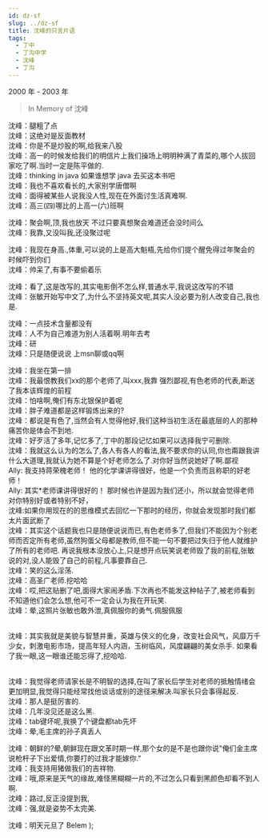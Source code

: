 ```yaml
---
id: dz-sf
slug: ../dz-sf
title: 沈峰的只言片语
tags:
  - 丁中
  - 丁沟中学
  - 沈峰
  - 丁沟
---
```


2000 年 - 2003 年

> In Memory of 沈峰

沈峰：腿粗了点
<br/>沈峰：这绝对是反面教材
<br/>沈峰：你是不是炒股的啊,给我来八股
<br/>沈峰：高一的时候发给我们的明信片上我们操场上明明种满了青菜的,哪个人拔回家吃了啊.当时一定是陈平做的.
<br/>沈峰：thinking in java 如果谁想学 java 去买这本书吧
<br/>沈峰：我也不喜欢看长的,大家别学唐僧啊
<br/>沈峰：面得被某些人说我没人性,现在在外面讨生活真难啊.
<br/>沈峰：高三(四)哪比的上高一(六)班啊

沈峰：聚会啊,顶,我也放天 不过只要真想聚会难道还会没时间么
<br/>沈峰：我靠,又没叫我,还没聚过呢

沈峰：我现在身高.,体重,可以说的上是高大魁梧,先给你们提个醒免得过年聚会的时候吓到你们
<br/>沈峰：帅呆了,有事不要偷着乐

沈峰：看了,这是改写的,其实电影倒不怎么样,普通水平,我说这改写的不错
<br/>沈峰：张敏开始写中文了,为什么不坚持英文呢,其实人没必要为别人改变自己,我也是.

沈峰：一点技术含量都没有
<br/>沈峰：人不为自己难道为别人活着啊.明年去考
<br/>沈峰：研
<br/>沈峰：只是随便说说 上msn聊或qq啊

沈峰：我坐在第一排
<br/>沈峰：我最恨教我们xx的那个老师了,叫xxx,我靠 强烈鄙视,有色老师的代表,断送了我本该辉煌的前程
<br/>沈峰：怕啥啊,俺们有东北银保护着呢
<br/>沈峰：胖子难道都是这样锻炼出来的?
<br/>沈峰：都说是有色了,当然会有人觉得他好,我们这种当初生活在最底层的人的那种痛苦你是体会不到地.
<br/>沈峰：好歹活了多年,记忆多了,丁中的那段记忆如果可以选择我宁可删除.
<br/>沈峰：我就这么认为的怎么了,各人有各人的看法,我不要求你的认同,你也甭跟我讲什么大道理,我就认为她不算是个好老师怎么了.对你好当然说她好了啊.鄙视
<br/>Ally: 我支持蒋荣槐老师！ 他的化学课讲得很好，他是一个负责而且称职的好老师！
<br/>Ally: 其实*老师课讲得很好的！ 那时候也许是因为我们还小，所以就会觉得老师对你特别好或者特别不好，
<br/>沈峰:如果你用现在的的思维模式去回忆一下那时的经历，你就会发现那时我们都太片面武断了
<br/>沈峰：其实这个话题我也只是随便说说而已,有色老师多了,但我们不能因为个别老师而否定所有老师,虽然狗蛋父母都是教师,但不能一句不要把过失归于他人就维护了所有的老师吧. 再说我根本没放心上,只是想开点玩笑说老师毁了我的前程,张敏说的对,没人能毁了自己的前程,凡事要靠自己.
<br/>沈峰：笑的这么淫荡.
<br/>沈峰：高圣广老师.挖哈哈
<br/>沈峰：哎,把这贴删了吧,面得大家闹矛盾.下次再也不能发这种帖子了,被老师看到不知道他们会怎么想,他可不一定会认为我在开玩笑.
<br/>沈峰：晕,这照片张敏也敢外泄,真佩服你的勇气.佩服佩服

<br/>沈峰：其实我就是美貌与智慧并重，英雄与侠义的化身，改变社会风气，风靡万千少女，刺激电影市场，提高年轻人内涵，玉树临风，风度翩翩的美女杀手. 如果看了我一眼,这一眼谁还能忘得了,挖哈哈.

<br/>沈峰：我觉得老师请家长是不明智的选择,在叫了家长后学生对老师的抵触情绪会更加明显,我觉得只能经常找他谈话或别的途径来解决.叫家长只会事得起反.
<br/>沈峰：那人是挺厉害的.
<br/>沈峰：几年没见还是这么黑.
<br/>沈峰：tab键坏呢,我换了个键盘都tab先坏
<br/>沈峰：晕,毛主席的孙子真丢人

沈峰：朝鲜的?晕,朝鲜现在跟文革时期一样,那个女的是不是也跟你说\"俺们金主席说枪杆子下出爱情,你要打的过我才能嫁你."
<br/>沈峰：我支持用猪做我们的吉祥物.
<br/>沈峰：哦,原来是天气的缘故,难怪黑糊糊一片的,不过怎么只看到黑颜色却看不到人啊.
<br/>沈峰：路过,反正没提到我,
<br/>沈峰：强,就是姿势不太完美.

沈峰：明天元旦了 Belem );
